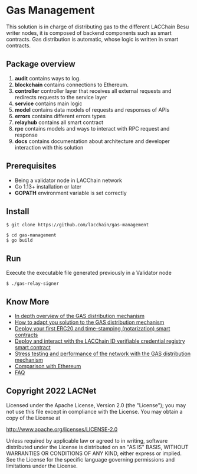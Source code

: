 # Gas Management

This solution is in charge of distributing gas to the different LACChain Besu writer nodes, it is composed of backend components such as smart contracts. Gas distribution is automatic, whose logic is written in smart contracts. 

## Package overview

1. **audit** contains ways to log.
2. **blockchain** contains connections to Ethereum.
3. **controller** controller layer that receives all external requests and redirects requests to the service layer
4. **service** contains main logic
5. **model** contains data models of requests and responses of APIs
6. **errors** contains different errors types
7. **relayhub** contains all smart contract 
8. **rpc** contains models and ways to interact with RPC request and response
9. **docs** contains documentation about architecture and developer interaction with this 
solution

## Prerequisites

* Being a validator node in LACChain network
* Go 1.13+ installation or later
* **GOPATH** environment variable is set correctly

## Install

```
$ git clone https://github.com/lacchain/gas-management

$ cd gas-management
$ go build
```

## Run

Execute the executable file generated previously in a Validator node

```
$ ./gas-relay-signer
```

## Know More

* [In depth overview of the GAS distribution mechanism](https://github.com/LACNetNetworks/gas-management/blob/master/docs/OVERVIEW.md)
* [How to adapt you solution to the GAS distribution mechanism](https://github.com/LACNetNetworks/gas-management/blob/master/docs/How_adapt_your_Dapp.md)
* [Deploy your first ERC20 and time-stamping (notarization) smart contracts](https://github.com/LACNetNetworks/gas-management/blob/master/docs/tutorial/Deploy_SmartContract.md)
* [Deploy and interact with the LACChain ID verifiable credential registry smart contract](https://github.com/LACNetNetworks/gas-management/blob/master/docs/tutorial/VC_en.md)
* [Stress testing and performance of the network with the GAS distribution mechanism](https://github.com/LACNetNetworks/gas-management/blob/master/docs/STRESS_TESTING.md)
* [Comparison with Ethereum](https://github.com/LACNetNetworks/gas-management/blob/master/docs/COMPARISON_WITH_ETHEREUM.md)
* [FAQ](https://github.com/LACNet-Networks/gas-management/blob/master/docs/FAQ.md)

## Copyright 2022 LACNet

Licensed under the Apache License, Version 2.0 (the "License");
you may not use this file except in compliance with the License.
You may obtain a copy of the License at

http://www.apache.org/licenses/LICENSE-2.0

Unless required by applicable law or agreed to in writing, software
distributed under the License is distributed on an "AS IS" BASIS,
WITHOUT WARRANTIES OR CONDITIONS OF ANY KIND, either express or implied.
See the License for the specific language governing permissions and
limitations under the License.
